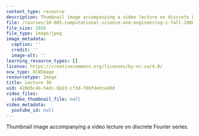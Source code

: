 ```yaml
---
content_type: resource
description: Thumbnail image accompanying a video lecture on discrete Fourier series.
file: /courses/18-085-computational-science-and-engineering-i-fall-2008/420d5c4b54dc6b23cf3df8bfdedce49d_30.jpg
file_size: 2916
file_type: image/jpeg
image_metadata:
  caption: ''
  credit: ''
  image-alt: ''
learning_resource_types: []
license: https://creativecommons.org/licenses/by-nc-sa/4.0/
ocw_type: OCWImage
resourcetype: Image
title: Lecture 30
uid: 420d5c4b-54dc-6b23-cf3d-f8bfdedce49d
video_files:
  video_thumbnail_file: null
video_metadata:
  youtube_id: null
---
```

Thumbnail image accompanying a video lecture on discrete Fourier series.